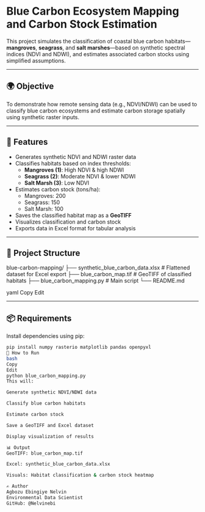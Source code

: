 # Blue Carbon Ecosystem Mapping and Carbon Stock Estimation

This project simulates the classification of coastal blue carbon habitats—**mangroves**, **seagrass**, and **salt marshes**—based on synthetic spectral indices (NDVI and NDWI), and estimates associated carbon stocks using simplified assumptions.

---

## 🌍 Objective

To demonstrate how remote sensing data (e.g., NDVI/NDWI) can be used to classify blue carbon ecosystems and estimate carbon storage spatially using synthetic raster inputs.

---

## 🧰 Features

- Generates synthetic NDVI and NDWI raster data
- Classifies habitats based on index thresholds:
  - **Mangroves (1)**: High NDVI & high NDWI
  - **Seagrass (2)**: Moderate NDVI & lower NDWI
  - **Salt Marsh (3)**: Low NDVI
- Estimates carbon stock (tons/ha):
  - Mangroves: 200
  - Seagrass: 150
  - Salt Marsh: 100
- Saves the classified habitat map as a **GeoTIFF**
- Visualizes classification and carbon stock
- Exports data in Excel format for tabular analysis

---

## 📁 Project Structure

blue-carbon-mapping/
├── synthetic_blue_carbon_data.xlsx # Flattened dataset for Excel export
├── blue_carbon_map.tif # GeoTIFF of classified habitats
├── blue_carbon_mapping.py # Main script
└── README.md

yaml
Copy
Edit

---

## 📦 Requirements

Install dependencies using pip:

```bash
pip install numpy rasterio matplotlib pandas openpyxl
🚀 How to Run
bash
Copy
Edit
python blue_carbon_mapping.py
This will:

Generate synthetic NDVI/NDWI data

Classify blue carbon habitats

Estimate carbon stock

Save a GeoTIFF and Excel dataset

Display visualization of results

📊 Output
GeoTIFF: blue_carbon_map.tif

Excel: synthetic_blue_carbon_data.xlsx

Visuals: Habitat classification & carbon stock heatmap

✍️ Author
Agbozu Ebingiye Nelvin
Environmental Data Scientist
GitHub: @Nelvinebi
